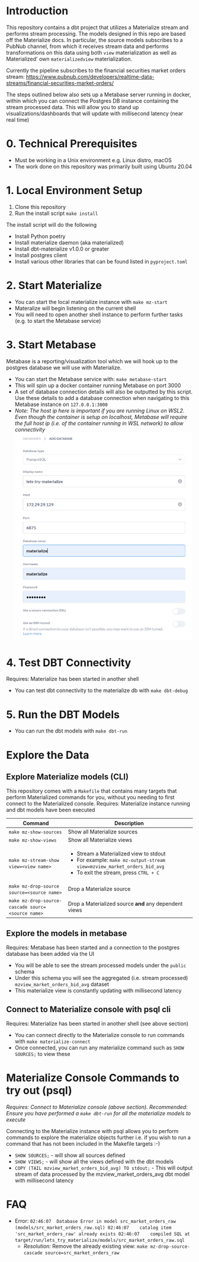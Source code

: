 # Introduction
This repository contains a dbt project that utilizes a Materialize stream and performs stream processing. The models designed in this repo are based off the Materialize docs. In particular, the source models subscribes to a PubNub channel, from which it receives stream data and performs transformations on this data using both `view` materialization as well as Materialized' own `materializedview` materialization.

Currently the pipeline subscribes to the financial securities market orders stream: https://www.pubnub.com/developers/realtime-data-streams/financial-securities-market-orders/

The steps outlined below also sets up a Metabase server running in docker, within which you can connect the Postgres DB instance containing the stream processed data. This will allow you to stand up visualizations/dashboards that will update with millisecond latency (near real time)

# 0. Technical Prerequisites
 - Must be working in a Unix environment e.g. Linux distro, macOS
 - The work done on this repository was primarily built using Ubuntu 20.04

# 1.  Local Environment Setup

 1. Clone this repository
 2. Run the install script `make install`

The install script will do the following
 - Install Python poetry
 - Install materialize daemon (aka materialized)
 - Install dbt-materialize v1.0.0 or greater
 - Install postgres client
 - Install various other libraries that can be found listed in `pyproject.toml`

# 2. Start Materialize

 - You can start the local materialize instance with `make mz-start`
 - Materalize will begin listening on the current shell
 - You will need to open another shell instance to perform further tasks (e.g. to start the Metabase service)

# 3. Start Metabase
Metabase is a reporting/visualization tool which we will hook up to the postgres database we will use with Materialize.

 - You can start the Metabase service with: `make metabase-start`
 - This will spin up a docker container running Metabase on port 3000
 - A set of database connection details will also be outputted by this script. Use these details to add a database connection when navigating to this Metabase instance on `127.0.0.1:3000`
 - *Note: The host ip here is important if you are running Linux on WSL2. Even though the container is setup on localhost, Metabase will require the full host ip (i.e. of the container running in WSL network) to allow connectivity*
 ![](_resources/metabasepic1.png)

# 4. Test DBT Connectivity
Requires: Materialize has been started in another shell
 - You can test dbt connectivity to the materialize db with `make dbt-debug`

# 5. Run the DBT Models

 - You can run the dbt models with `make dbt-run`

# Explore the Data
## Explore Materialize models (CLI)
This repository comes with a `Makefile` that contains many targets that perform Materialized commands for you, without you needing to first connect to the Materialized console.
Requires: Materialize instance running and dbt models have been executed

| Command  | Description |
| ------------- | ------------- |
| `make mz-show-sources`  | Show all Materialize sources |
| `make mz-show-views` | Show all Materialize views  |
| `make mz-stream-show view=<view name>` |  <ul><li>Stream a Materialized view to stdout</li><li>For example: `make mz-output-stream view=mzview_market_orders_bid_avg`</li><li>To exit the stream, press `CTRL + C` </li></ul>
| `make mz-drop-source source=<source name>` | Drop a Materialize source |
| `make mz-drop-source-cascade sourc=<source name>` | Drop a Materialized source **and** any dependent views  |

## Explore the models in metabase
Requires: Metabase has been started and a connection to the postgres database has been added via the UI
 - You will be able to see the stream processed models under the `public` schema
 - Under this schema you will see the aggregated (i.e. stream processed) `mzview_market_orders_bid_avg` dataset
 - This materialize view is constantly updating with millisecond latency

## Connect to Materialize console with psql cli
Requires: Materialize has been started in another shell (see above section)
 - You can connect directly to the Materialize console to run commands with `make materialize-connect`
 - Once connected, you can run any materialize command such as `SHOW SOURCES;` to view these

# Materialize Console Commands to try out (psql)
*Requires: Connect to Materialize console (above section).*
*Recommended: Ensure you have performed a `make dbt-run` for all the materialize models to execute*

Connecting to the Materialize instance with psql allows you to perform commands to explore the materialize objects further i.e. if you wish to run a command that has not been included in the Makefile targets :-)
 - `SHOW SOURCES;` - will show all sources defined
 - `SHOW VIEWS;` - will show all the views defined with the dbt models
 - `COPY (TAIL mzview_market_orders_bid_avg) TO stdout;` - This will output stream of data processed by the mzview_market_orders_avg dbt model with millisecond latency

# FAQ

 - Error: ```
            02:46:07  Database Error in model src_market_orders_raw (models/src_market_orders_raw.sql)
            02:46:07    catalog item 'src_market_orders_raw' already exists
            02:46:07    compiled SQL at target/run/lets_try_materialize/models/src_market_orders_raw.sql
        ```
   - *Resolution:* Remove the already existing view: `make mz-drop-source-cascade source=src_market_orders_raw`
